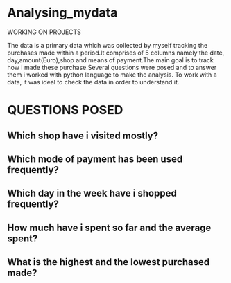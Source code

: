 # Analysing_mydata
WORKING ON PROJECTS

The data is a primary data which was collected by myself tracking the purchases made within a period.It comprises of 5 columns namely the date,
day,amount(Euro),shop and means of payment.The main goal is to track how i made these purchase.Several questions were posed and to answer them i worked with 
python language to make the analysis. To work with a data, it was ideal to check the data in order to understand it.

# QUESTIONS POSED
## Which shop have i visited mostly?

## Which mode of payment has been used frequently?

## Which day in the week have i shopped frequently?

## How much have i spent so far and the average spent?

## What is the highest and the lowest purchased made?

